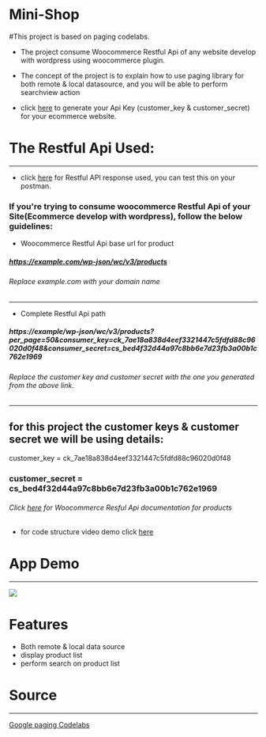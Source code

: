# Mini-Shop
#This project is based on paging codelabs. 

* The project consume Woocommerce Restful Api of any website develop with wordpress using woocommerce plugin.

* The concept of the project is to explain how to use paging library for both remote & local datasource, and you will be able to perform searchview action 

* click [here](https://docs.woocommerce.com/document/woocommerce-rest-api/) to generate your Api Key (customer_key & customer_secret) for your ecommerce website.

# The Restful Api Used:
-------------------------
* click [here](https://www.akwe.com.ng/wp-json/wc/v3/products?per_page=50&consumer_key=ck_7ae18a838d4eef3321447c5fdfd88c96020d0f48&consumer_secret=cs_bed4f32d44a97c8bb6e7d23fb3a00b1c762e1969) for Restful API response used, you can test this on your postman.

### If you're trying to consume woocommerce Restful Api of your Site(Ecommerce develop with wordpress), follow the below guidelines:
* Woocommerce Restful Api base url for product
##### https://example.com/wp-json/wc/v3/products
###### Replace example.com with your domain name
------------------------------------------------
* Complete Restful Api path
##### https://example/wp-json/wc/v3/products?per_page=50&consumer_key=ck_7ae18a838d4eef3321447c5fdfd88c96020d0f48&consumer_secret=cs_bed4f32d44a97c8bb6e7d23fb3a00b1c762e1969
###### Replace the customer key and customer secret with the one you generated from the above link.
--------------------------------------------------

## for this project the customer keys & customer secret we will be using details:

 customer_key = ck_7ae18a838d4eef3321447c5fdfd88c96020d0f48

### customer_secret = cs_bed4f32d44a97c8bb6e7d23fb3a00b1c762e1969

###### Click [here](https://woocommerce.github.io/woocommerce-rest-api-docs/?shell#products) for Woocommerce Resful Api documentation for products

* for code structure video demo click [here](https://youtu.be/2ZdmpKbACF8)


# App Demo
------------
![](https://github.com/ayetolusamuel/Mini-Shop/blob/master/images/app-demooo.gif)


# Features
* Both remote & local data source
* display product list
* perform search on product list

# Source
-------------------------------
[Google paging Codelabs](https://codelabs.developers.google.com/codelabs/android-paging/)
